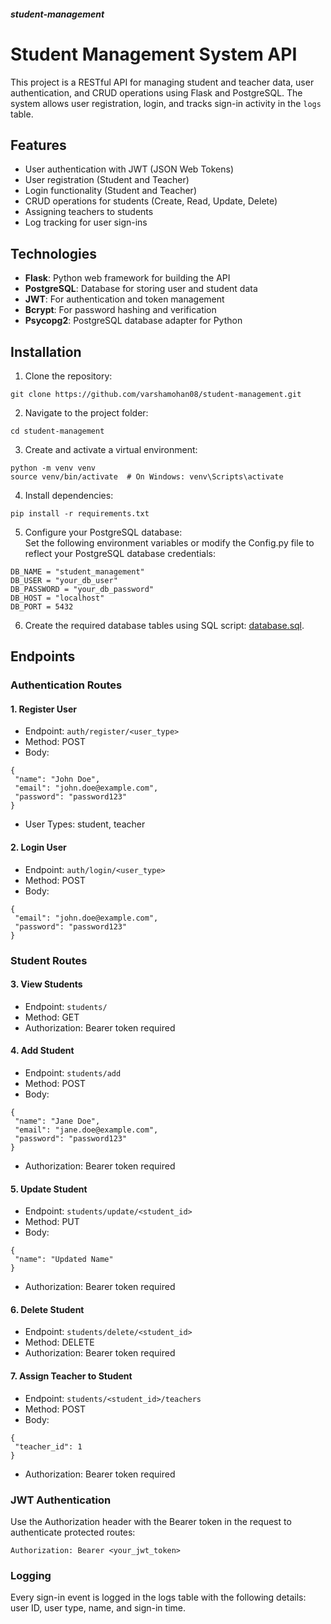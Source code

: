 ##### student-management
# Student Management System API

This project is a RESTful API for managing student and teacher data, user authentication, and CRUD operations using Flask and PostgreSQL. The system allows user registration, login, and tracks sign-in activity in the `logs` table.

## Features

- User authentication with JWT (JSON Web Tokens)
- User registration (Student and Teacher)
- Login functionality (Student and Teacher)
- CRUD operations for students (Create, Read, Update, Delete)
- Assigning teachers to students
- Log tracking for user sign-ins

## Technologies

- **Flask**: Python web framework for building the API
- **PostgreSQL**: Database for storing user and student data
- **JWT**: For authentication and token management
- **Bcrypt**: For password hashing and verification
- **Psycopg2**: PostgreSQL database adapter for Python

## Installation

1. Clone the repository:
```
git clone https://github.com/varshamohan08/student-management.git
```
2. Navigate to the project folder:
```
cd student-management
```
3. Create and activate a virtual environment:
```
python -m venv venv
source venv/bin/activate  # On Windows: venv\Scripts\activate
```
4. Install dependencies:
```
pip install -r requirements.txt
```
5. Configure your PostgreSQL database: <br>
Set the following environment variables or modify the Config.py file to reflect your PostgreSQL database credentials:
```
DB_NAME = "student_management"
DB_USER = "your_db_user"
DB_PASSWORD = "your_db_password"
DB_HOST = "localhost"
DB_PORT = 5432
```
6. Create the required database tables using SQL script: [database.sql](https://github.com/varshamohan08/student-management/blob/main/database.sql).

## Endpoints
### Authentication Routes
#### 1. Register User
- Endpoint: `auth/register/<user_type>`<br>
- Method: POST<br>
- Body:
```
{
 "name": "John Doe",
 "email": "john.doe@example.com",
 "password": "password123"
}
```
- User Types: student, teacher
#### 2. Login User
- Endpoint: `auth/login/<user_type>`<br>
- Method: POST<br>
- Body:
```
{
 "email": "john.doe@example.com",
 "password": "password123"
}
```
### Student Routes
#### 3. View Students
- Endpoint: `students/`<br>
- Method: GET<br>
- Authorization: Bearer token required
#### 4. Add Student
- Endpoint: `students/add`<br>
- Method: POST<br>
- Body:
```
{
 "name": "Jane Doe",
 "email": "jane.doe@example.com",
 "password": "password123"
}
```
- Authorization: Bearer token required
#### 5. Update Student
- Endpoint: `students/update/<student_id>`<br>
- Method: PUT<br>
- Body:
```
{
 "name": "Updated Name"
}
```
- Authorization: Bearer token required
#### 6. Delete Student
- Endpoint: `students/delete/<student_id>`<br>
- Method: DELETE<br>
- Authorization: Bearer token required
#### 7. Assign Teacher to Student
- Endpoint: `students/<student_id>/teachers`<br>
- Method: POST<br>
- Body:
```
{
 "teacher_id": 1
}
```
- Authorization: Bearer token required
### JWT Authentication
   Use the Authorization header with the Bearer token in the request to authenticate protected routes:
   ```
   Authorization: Bearer <your_jwt_token>
   ```
### Logging
   Every sign-in event is logged in the logs table with the following details: user ID, user type, name, and sign-in time.
